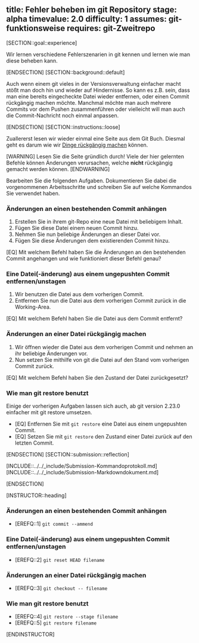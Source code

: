 title: Fehler beheben im git Repository
stage: alpha
timevalue: 2.0
difficulty: 1
assumes: git-funktionsweise
requires: git-Zweitrepo
---

[SECTION::goal::experience]

Wir lernen verschiedene Fehlerszenarien in git kennen und lernen wie man diese beheben kann.

[ENDSECTION]
[SECTION::background::default]

Auch wenn einem git vieles in der Versionsverwaltung einfacher macht stößt man doch hin und 
wieder auf Hindernisse. So kann es z.B. sein, dass man eine bereits eingecheckte Datei wieder 
entfernen, oder einen Commit rückgängig machen möchte. Manchmal möchte man auch mehrere Commits 
vor dem Pushen zusammenführen oder vielleicht will man auch die Commit-Nachricht noch einmal 
anpassen.

[ENDSECTION]
[SECTION::instructions::loose]

Zuallererst lesen wir wieder einmal eine Seite aus dem Git Buch. Diesmal geht es darum wie wir 
[Dinge rückgängig machen](https://git-scm.com/book/en/v2/Git-Basics-Undoing-Things) können.

[WARNING]
Lesen Sie die Seite gründlich durch! Viele der hier gelernten Befehle können Änderungen 
verursachen, welche **nicht** rückgängig gemacht werden können.
[ENDWARNING]

Bearbeiten Sie die folgenden Aufgaben. Dokumentieren Sie dabei die vorgenommenen Arbeitsschritte 
und schreiben Sie auf welche Kommandos Sie verwendet haben.

### Änderungen an einen bestehenden Commit anhängen

1. Erstellen Sie in ihrem git-Repo eine neue Datei mit beliebigem Inhalt.  
2. Fügen Sie diese Datei einem neuen Commit hinzu.
3. Nehmen Sie nun beliebige Änderungen an dieser Datei vor.
4. Fügen Sie diese Änderungen dem existierenden Commit hinzu.

[EQ] Mit welchem Befehl haben Sie die Änderungen an den bestehenden Commit angehangen und wie 
funktioniert dieser Befehl genau?

### Eine Datei(-änderung) aus einem ungepushten Commit entfernen/unstagen

1. Wir benutzen die Datei aus dem vorherigen Commit.
2. Entfernen Sie nun die Datei aus dem vorherigen Commit zurück in die Working-Area.

[EQ] Mit welchem Befehl haben Sie die Datei aus dem Commit entfernt?

### Änderungen an einer Datei rückgängig machen

1. Wir öffnen wieder die Datei aus dem vorherigen Commit und nehmen an ihr beliebige Änderungen vor.
2. Nun setzen Sie mithilfe von git die Datei auf den Stand vom vorherigen Commit zurück.

[EQ] Mit welchem Befehl haben Sie den Zustand der Datei zurückgesetzt?

### Wie man git restore benutzt

Einige der vorherigen Aufgaben lassen sich auch, ab git version 2.23.0 einfacher mit git restore 
umsetzen.

- [EQ] Entfernen Sie mit `git restore` eine Datei aus einem ungepushten Commit.
- [EQ] Setzen Sie mit `git restore` den Zustand einer Datei zurück auf den letzten Commit.

[ENDSECTION]
[SECTION::submission::reflection]

[INCLUDE::../../_include/Submission-Kommandoprotokoll.md]
[INCLUDE::../../_include/Submission-Markdowndokument.md]

[ENDSECTION]

[INSTRUCTOR::heading]

### Änderungen an einen bestehenden Commit anhängen

- [EREFQ::1] `git commit --ammend`

### Eine Datei(-änderung) aus einem ungepushten Commit entfernen/unstagen

- [EREFQ::2] `git reset HEAD filename`

### Änderungen an einer Datei rückgängig machen

- [EREFQ::3] `git checkout -- filename`

### Wie man git restore benutzt

- [EREFQ::4] `git restore --stage filename`
- [EREFQ::5] `git restore filename`

[ENDINSTRUCTOR]
